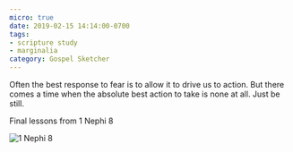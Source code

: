 ```yaml
---
micro: true
date: 2019-02-15 14:14:00-0700
tags:
- scripture study
- marginalia
category: Gospel Sketcher
---
```


Often the best response to fear is to allow it to drive us to action. But there comes a time when the absolute best action to take is none at all. Just be still.

Final lessons from 1 Nephi 8

<img src="https://www.gospelsketcher.org/uploads/2019/7c4e903021.jpg" alt="1 Nephi 8" />